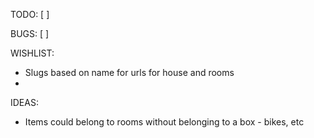 TODO:
[ ]

BUGS:
[ ]

WISHLIST:

- Slugs based on name for urls for house and rooms
-

IDEAS:

- Items could belong to rooms without belonging to a box - bikes, etc
